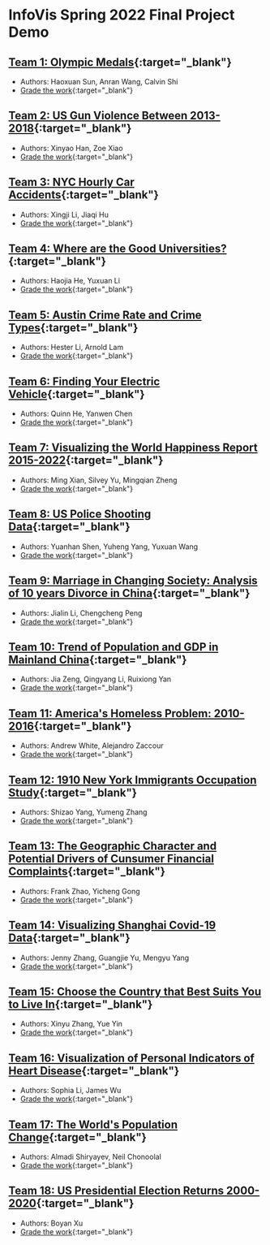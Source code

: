 # InfoVis Spring 2022 Final Project Demo

## [Team 1: Olympic Medals](./team1/index.html){:target="_blank"} 
- Authors: Haoxuan Sun, Anran Wang, Calvin Shi
- [Grade the work](https://forms.gle/SJDo3nQosfzshoFs7){:target="_blank"} 

## [Team 2: US Gun Violence Between 2013-2018](){:target="_blank"} 
- Authors: Xinyao Han, Zoe Xiao 
- [Grade the work](https://forms.gle/aN5Kh6zRY2ixsBqy9){:target="_blank"}

## [Team 3: NYC Hourly Car Accidents](){:target="_blank"} 
- Authors: Xingji Li, Jiaqi Hu 
- [Grade the work](https://forms.gle/rjXaCEFyaBC8wktHA){:target="_blank"}

## [Team 4: Where are the Good Universities?](){:target="_blank"} 
- Authors: Haojia He, Yuxuan Li
- [Grade the work](https://forms.gle/CH2rJCf6mAUeb4ZL7){:target="_blank"}

## [Team 5: Austin Crime Rate and Crime Types](){:target="_blank"} 
- Authors: Hester Li, Arnold Lam 
- [Grade the work](https://forms.gle/ecLQ3taUmwAjnD9F6){:target="_blank"}

## [Team 6: Finding Your Electric Vehicle](){:target="_blank"} 
- Authors: Quinn He, Yanwen Chen
- [Grade the work](https://forms.gle/1VTKzmm8QHTu5UeG6){:target="_blank"}

## [Team 7: Visualizing the World Happiness Report 2015-2022](){:target="_blank"} 
- Authors: Ming Xian, Silvey Yu, Mingqian Zheng
- [Grade the work](https://forms.gle/4pBvoqa3d57rvtLs9){:target="_blank"}

## [Team 8: US Police Shooting Data](){:target="_blank"} 
- Authors: Yuanhan Shen, Yuheng Yang, Yuxuan Wang
- [Grade the work](https://forms.gle/NowYLpUrjd18r6ov8){:target="_blank"}

## [Team 9: Marriage in Changing Society: Analysis of 10 years Divorce in China](){:target="_blank"} 
- Authors: Jialin Li, Chengcheng Peng
- [Grade the work](https://forms.gle/bE7wnafRNBEK8bed9){:target="_blank"}

## [Team 10: Trend of Population and GDP in Mainland China](){:target="_blank"} 
- Authors: Jia Zeng, Qingyang Li, Ruixiong Yan
- [Grade the work](https://forms.gle/cNdX7XpW1NnVCPRd8){:target="_blank"}

## [Team 11: America's Homeless Problem: 2010-2016](){:target="_blank"} 
- Authors: Andrew White, Alejandro Zaccour
- [Grade the work](https://forms.gle/bfNfgNPicZx9dU1D7){:target="_blank"}

## [Team 12: 1910 New York Immigrants Occupation Study](){:target="_blank"} 
- Authors: Shizao Yang, Yumeng Zhang
- [Grade the work](https://forms.gle/GTqpf3eCakCbk75s7){:target="_blank"}

## [Team 13: The Geographic Character and Potential Drivers of Cunsumer Financial Complaints](){:target="_blank"} 
- Authors: Frank Zhao, Yicheng Gong
- [Grade the work](https://forms.gle/V79WBFeZcd8EnYm98){:target="_blank"}

## [Team 14: Visualizing Shanghai Covid-19 Data](){:target="_blank"} 
- Authors: Jenny Zhang, Guangjie Yu, Mengyu Yang
- [Grade the work](https://forms.gle/Hv1wYBWb92M7z3ua9){:target="_blank"}

## [Team 15: Choose the Country that Best Suits You to Live In](){:target="_blank"} 
- Authors: Xinyu Zhang, Yue Yin
- [Grade the work](https://forms.gle/mS1HPkwxaeaE2RqJ9){:target="_blank"}

## [Team 16: Visualization of Personal Indicators of Heart Disease](){:target="_blank"} 
- Authors: Sophia Li, James Wu
- [Grade the work](https://forms.gle/FZvwDswFceAWpVyTA){:target="_blank"}

## [Team 17: The World's Population Change](){:target="_blank"} 
- Authors: Almadi Shiryayev, Neil Chonoolal
- [Grade the work](https://forms.gle/S6f4udEzXZFLQt8Q8){:target="_blank"}

## [Team 18: US Presidential Election Returns 2000-2020](){:target="_blank"} 
- Authors: Boyan Xu
- [Grade the work](https://forms.gle/2cPx56biEBecnLFVA){:target="_blank"}


